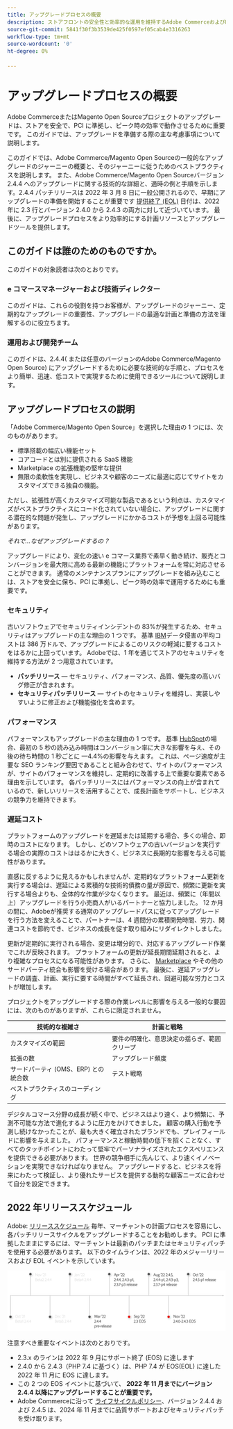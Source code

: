 ```yaml
---
title: アップグレードプロセスの概要
description: ストアフロントの安全性と効率的な運用を維持するAdobe CommerceおよびMagento Open Sourceプロジェクトのアップグレード方法について説明します。
source-git-commit: 5841f30f3b3539de425f0597ef05cab4e3316263
workflow-type: tm+mt
source-wordcount: '0'
ht-degree: 0%

---
```



# アップグレードプロセスの概要

Adobe CommerceまたはMagento Open Sourceプロジェクトのアップグレードは、ストアを安全で、PCI に準拠し、ピーク時の効率で動作させるために重要です。 このガイドでは、アップグレードを準備する際の主な考慮事項について説明します。

このガイドでは、Adobe Commerce/Magento Open Sourceの一般的なアップグレードのジャーニーの概要と、そのジャーニーに従うためのベストプラクティスを説明します。 また、Adobe Commerce/Magento Open Sourceバージョン 2.4.4 へのアップグレードに関する技術的な詳細と、適時の例と手順を示します。2.4.4 パッチリリースは 2022 年 3 月 8 日に一般公開されるので、早期にアップグレードの準備を開始することが重要です [提供終了 (EOL)](https://devdocs.magento.com/release/lifecycle-policy.html) 日付は、2022 年に 2.3 行とバージョン 2.4.0 から 2.4.3 の両方に対して近づいています。 最後に、アップグレードプロセスをより効率的にする計画リソースとアップグレードツールを提供します。

## このガイドは誰のためのものですか。

このガイドの対象読者は次のとおりです。

### e コマースマネージャーおよび技術ディレクター

このガイドは、これらの役割を持つお客様が、アップグレードのジャーニー、定期的なアップグレードの重要性、アップグレードの最適な計画と準備の方法を理解するのに役立ちます。

### 運用および開発チーム

このガイドは、2.4.4( または任意のバージョンのAdobe Commerce/Magento Open Source) にアップグレードするために必要な技術的な手順と、プロセスをより簡単、迅速、低コストで実現するために使用できるツールについて説明します。

## アップグレードプロセスの説明

「Adobe Commerce/Magento Open Source」を選択した理由の 1 つには、次のものがあります。

- 標準搭載の幅広い機能セット
- コアコードとは別に提供される SaaS 機能
- Marketplace の拡張機能の堅牢な提供
- 無限の柔軟性を実現し、ビジネスや顧客のニーズに最適に応じてサイトをカスタマイズできる独自の機能。

ただし、拡張性が高くカスタマイズ可能な製品であるという利点は、カスタマイズがベストプラクティスにコード化されていない場合に、アップグレードに関する潜在的な問題が発生し、アップグレードにかかるコストが予想を上回る可能性があります。

_それで…なぜアップグレードするの？_

アップグレードにより、変化の速い e コマース業界で素早く動き続け、販売とコンバージョンを最大限に高める最新の機能にプラットフォームを常に対応させることができます。 通常のメンテナンスプランにアップグレードを組み込むことは、ストアを安全に保ち、PCI に準拠し、ピーク時の効率で運用するためにも重要です。

### セキュリティ

古いソフトウェアでセキュリティインシデントの 83%が発生するため、セキュリティはアップグレードの主な理由の 1 つです。 基準 [IBM](https://www.ibm.com/security/data-breach)データ侵害の平均コストは 386 万ドルで、アップグレードによるこのリスクの軽減に要するコストをはるかに上回っています。 Adobeでは、1 年を通じてストアのセキュリティを維持する方法が 2 つ用意されています。

- **パッチリリース** — セキュリティ、パフォーマンス、品質、優先度の高いバグ修正が含まれます。
- **セキュリティパッチリリース** — サイトのセキュリティを維持し、実装しやすいように修正および機能強化を含めます。

### パフォーマンス

パフォーマンスもアップグレードの主な理由の 1 つです。 基準 [HubSpot](https://blog.hubspot.com/marketing/page-load-time-conversion-rates)の場合、最初の 5 秒の読み込み時間はコンバージョン率に大きな影響を与え、その後の待ち時間の 1 秒ごとに —4.4%の影響を与えます。 これは、ページ速度が主要な SEO ランキング要因であることと組み合わせて、サイトのパフォーマンスが、サイトのパフォーマンスを維持し、定期的に改善する上で重要な要素である理由を示しています。 各パッチリリースにはパフォーマンスの向上が含まれているので、新しいリリースを活用することで、成長計画をサポートし、ビジネスの競争力を維持できます。

### 遅延コスト

プラットフォームのアップグレードを遅延または延期する場合、多くの場合、即時のコストになります。 しかし、どのソフトウェアの古いバージョンを実行する場合の実際のコストははるかに大きく、ビジネスに長期的な影響を与える可能性があります。

直感に反するように見えるかもしれませんが、定期的なプラットフォーム更新を実行する場合は、遅延による累積的な技術的債務の量が原因で、頻繁に更新を実行する場合よりも、全体的な作業が少なくなります。 最近は、頻繁に（年間以上）アップグレードを行う小売商人がいるパートナーと協力しました。 12 か月の間に、Adobeが推奨する通常のアップグレードパスに従ってアップグレードを行う方法を変えることで、パートナーは、4 週間分の累積開発時間、労力、関連コストを節約でき、ビジネスの成長を促す取り組みにリダイレクトしました。

更新が定期的に実行される場合、変更は増分的で、対応するアップグレード作業でこれが反映されます。 プラットフォームの更新が延長期間延期されると、より複雑なプロセスになる可能性があります。 さらに、 [Marketplace](https://marketplace.magento.com/) やその他のサードパーティ統合も影響を受ける場合があります。 最後に、遅延アップグレードの調査、計画、実行に要する時間がすべて延長され、回避可能な労力とコストが増加します。

プロジェクトをアップグレードする際の作業レベルに影響を与える一般的な要因には、次のものがありますが、これらに限定されません。

| 技術的な複雑さ | 計画と戦略 |
|-----------------------------------------------------------|--------------------------------------------------------------|
| カスタマイズの範囲 | 要件の明確化、意思決定の揺らぎ、範囲クリープ |
| 拡張の数 | アップグレード頻度 |
| サードパーティ (OMS、ERP) との統合数 | テスト戦略 |
| ベストプラクティスのコーディング |  |

デジタルコマース分野の成長が続く中で、ビジネスはより速く、より頻繁に、予測不可能な方法で進化するように圧力をかけてきました。 顧客の購入行動を予測し続けなかったことが、最も大きく確立されたブランドでも、プレイフィールドに影響を与えました。 パフォーマンスと稼動時間の低下を招くことなく、すべてのタッチポイントにわたって堅牢でパーソナライズされたエクスペリエンスを提供できる必要があります。 世界の競争相手に先んじて、より速くイノベーションを実現できなければなりません。 アップグレードすると、ビジネスを将来にわたって検証し、より優れたサービスを提供する動的な顧客ニーズに合わせて自分を設定できます。

## 2022 年リリーススケジュール

Adobe: [リリーススケジュール](https://devdocs.magento.com/release/) 毎年、マーチャントの計画プロセスを容易にし、各パッチリリースサイクルをアップグレードすることをお勧めします。 PCI に準拠したままにするには、マーチャントは最新のパッチまたはセキュリティパッチを使用する必要があります。 以下のタイムラインは、2022 年のメジャーリリースおよび EOL イベントを示しています。

![](../assets/upgrade-guide/2022-release-timeline.png)

注意すべき重要なイベントは次のとおりです。

- 2.3.x のラインは 2022 年 9 月にサポート終了 (EOS) に達します
- 2.4.0 から 2.4.3（PHP 7.4 に基づく）は、PHP 7.4 が EOS(EOL) に達した 2022 年 11 月に EOS に達します。
- この 2 つの EOS イベントに基づいて、 **2022 年 11 月までにバージョン 2.4.4 以降にアップグレードすることが重要です。**
- Adobe Commerceに沿って [ライフサイクルポリシー](https://devdocs.magento.com/release/lifecycle-policy.html)、バージョン 2.4.4 および 2.4.5 は、2024 年 11 月までに品質サポートおよびセキュリティパッチを受け取ります。
